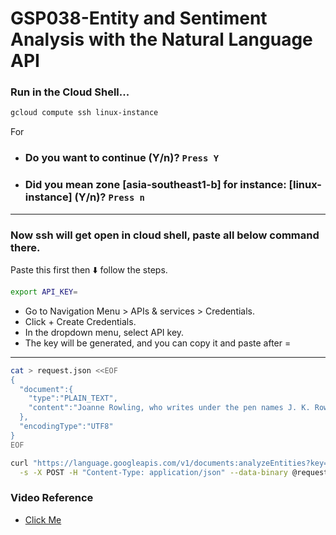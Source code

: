 # GSP038-Entity and Sentiment Analysis with the Natural Language API

### Run in the Cloud Shell...

```bash
gcloud compute ssh linux-instance
```

For

- ### Do you want to continue (Y/n)? `Press Y`
- ### Did you mean zone [asia-southeast1-b] for instance: [linux-instance] (Y/n)? `Press n`

---

### Now ssh will get open in cloud shell, paste all below command there.

Paste this first then ⬇️ follow the steps.

```bash
export API_KEY=
```

- Go to Navigation Menu > APIs & services > Credentials.
- Click + Create Credentials.
- In the dropdown menu, select API key.
- The key will be generated, and you can copy it and paste after =

---

```bash
cat > request.json <<EOF
{
  "document":{
    "type":"PLAIN_TEXT",
    "content":"Joanne Rowling, who writes under the pen names J. K. Rowling and Robert Galbraith, is a British novelist and screenwriter who wrote the Harry Potter fantasy series."
  },
  "encodingType":"UTF8"
}
EOF

curl "https://language.googleapis.com/v1/documents:analyzeEntities?key=${API_KEY}" \
  -s -X POST -H "Content-Type: application/json" --data-binary @request.json > result.json
```

### Video Reference

- [Click Me](https://youtu.be/wy1e-kftmtU?si=cGD3NiZehulHVAFV)
